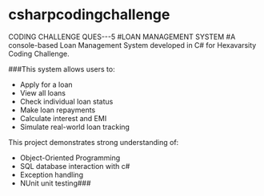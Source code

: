 # csharpcodingchallenge
CODING CHALLENGE QUES---5
#LOAN MANAGEMENT SYSTEM
#A console-based Loan Management System developed in C# for Hexavarsity Coding Challenge.

###This system allows users to:
- Apply for a loan
- View all loans
- Check individual loan status
- Make loan repayments
- Calculate interest and EMI
- Simulate real-world loan tracking

This project demonstrates strong understanding of:
- Object-Oriented Programming
- SQL database interaction with c#
- Exception handling
- NUnit unit testing###
